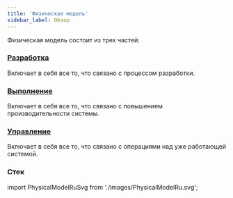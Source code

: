 ```yaml
---
title: 'Физическая модель'
sidebar_label: Обзор
---
```


Физическая модель состоит из трех частей: 

### [Разработка](Development.md)

Включает в себя все то, что связано с процессом разработки.

### [Выполнение](Execution.md)

Включает в себя все то, что связано с повышением производительности системы.

### [Управление](Management.md)

Включает в себя все то, что связано с операциями над уже работающей системой.

### Стек

import PhysicalModelRuSvg from './images/PhysicalModelRu.svg';

<PhysicalModelRuSvg />
  
